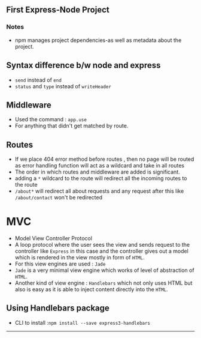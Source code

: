 ## First Express-Node Project 
### Notes
* npm manages project dependencies-as well as metadata about the project.

## Syntax difference b/w node and express
* ```send``` instead of ```end```
* ```status``` and ```type``` instead of ```writeHeader```

## Middleware
* Used the command : ```app.use```
* For anything that didn't get matched by route.

## Routes
* If we place 404 error method before routes , then no page will be routed as error handling function will act as a wildcard and take in all routes 
* The order in which routes and middleware are added is significant.
* adding a ```*``` wildcard to the route will redirect all the incoming routes to the route 
* ```/about*``` will redirect all about requests and any request after this like ```/about/contact``` won't be redirected

# MVC
* Model View Controller Protocol
* A loop protocol where the user sees the view and sends request to the controller like ```Express``` in this case and the controller gives out a model which is rendered in the view mostly in form of ```HTML```.
* For this view engines are used : ```Jade```
* ```Jade``` is a very minimal view engine which works of level of abstraction of ```HTML```.
* Another kind of view engine : ```Handlebars``` which not only uses HTML but also is easy as it is able to inject content directly into the ```HTML```.

## Using Handlebars package
* CLI to install :```npm install --save express3-handlebars```
<hr>

